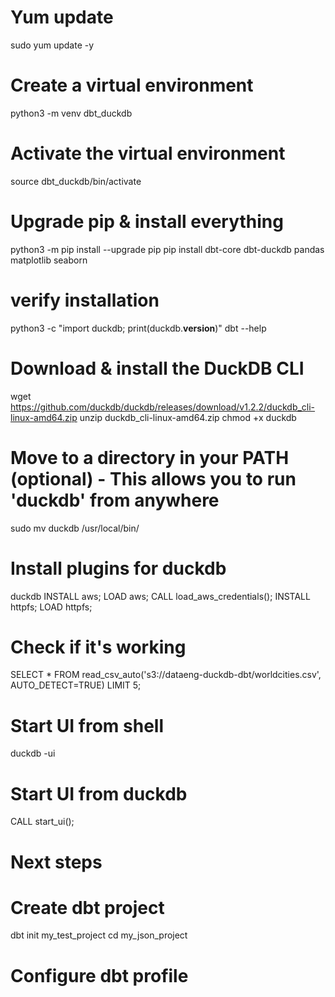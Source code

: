 # Yum update
sudo yum update -y

# Create a virtual environment
python3 -m venv dbt_duckdb

# Activate the virtual environment
source dbt_duckdb/bin/activate

# Upgrade pip & install everything
python3 -m pip install --upgrade pip
pip install dbt-core dbt-duckdb pandas matplotlib seaborn

# verify installation 
python3 -c "import duckdb; print(duckdb.__version__)"
dbt --help

# Download & install the DuckDB CLI 
wget https://github.com/duckdb/duckdb/releases/download/v1.2.2/duckdb_cli-linux-amd64.zip
unzip duckdb_cli-linux-amd64.zip
chmod +x duckdb

# Move to a directory in your PATH (optional) - This allows you to run 'duckdb' from anywhere
sudo mv duckdb /usr/local/bin/

# Install plugins for duckdb
duckdb
INSTALL aws;
LOAD aws;
CALL load_aws_credentials();
INSTALL httpfs;
LOAD httpfs;

# Check if it's working
SELECT * FROM read_csv_auto('s3://dataeng-duckdb-dbt/worldcities.csv', AUTO_DETECT=TRUE) LIMIT 5;


# Start UI from shell
duckdb -ui

# Start UI from duckdb
CALL start_ui();

# Next steps
# Create dbt project
dbt init my_test_project
cd my_json_project

# Configure dbt profile


